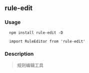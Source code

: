## rule-edit

### Usage

```
  npm install rule-edit -D

  import RuleEditor from 'rule-edit'
```

### Description

>规则编辑工具
